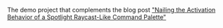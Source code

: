The demo project that complements the blog post ["Nailing the Activation Behavior of a Spotlight Raycast-Like Command Palette"](https://multi.app/blog/nailing-the-activation-behavior-of-a-spotlight-raycast-like-command-palette.)
